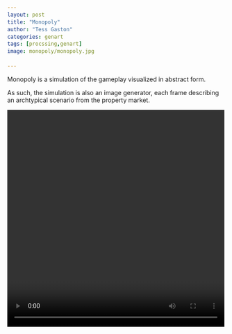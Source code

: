 ```yaml
---
layout: post
title: "Monopoly"
author: "Tess Gaston"
categories: genart
tags: [procssing,genart]
image: monopoly/monopoly.jpg

---
```


Monopoly is a simulation of the gameplay visualized in abstract form. 

As such, the simulation is also an image generator, each frame describing an archtypical scenario from the property market.

<video width="500" height="500"  autoplay="autoplay">
  <source src="assets/img/monopoly/clean_concept.mp4" type="video/mp4"/>
   
Your browser does not support the video tag.
</video>

#

## Equilibrium

When no one manages to get a monopoly, the initial equality between agents is maintained eternally. Or so it would seem. Neither wealth or powerty exists, and nothing can distrupt the cirle of money changing hands.

<img src = "assets/img/monopoly/frame-75302022-11-27.png" />

<video width="500" height="500"  autoplay="autoplay">
  <source src="assets/img/monopoly/equilibrium.mp4.mp4" type="video/mp4"/>
   
Your browser does not support the video tag.
</video>
## Hierarchy

## Red wins
<img src="assets/img/monopoly/final-7020-2022-12-01.png" width="50%" height="auto">
<img src="assets/img/monopoly/final-5748-2022-12-01.png" width="50%" height="auto">

## Green wins

## Blue wins

## Yellow wins

## No hierarchy win 